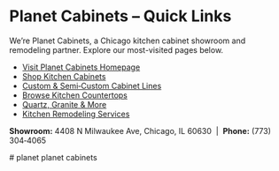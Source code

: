 # Planet Cabinets – Quick Links

We’re Planet Cabinets, a Chicago kitchen cabinet showroom and remodeling partner. Explore our most-visited pages below.

<ul>
  <li><a href="https://planetcabinets.com/" target="_blank" rel="noopener">Visit Planet Cabinets Homepage</a></li>
  <li><a href="https://planetcabinets.com/kitchen-cabinets/" target="_blank" rel="noopener">Shop Kitchen Cabinets</a></li>
  <li><a href="https://planetcabinets.com/kitchen-cabinets/" target="_blank" rel="noopener">Custom &amp; Semi‑Custom Cabinet Lines</a></li>
  <li><a href="https://planetcabinets.com/kitchen-countertops/" target="_blank" rel="noopener">Browse Kitchen Countertops</a></li>
  <li><a href="https://planetcabinets.com/kitchen-countertops/" target="_blank" rel="noopener">Quartz, Granite &amp; More</a></li>
  <li><a href="https://planetcabinets.com/kitchen-remodeling-services/" target="_blank" rel="noopener">Kitchen Remodeling Services</a></li>
</ul>

<p><strong>Showroom:</strong> 4408 N Milwaukee Ave, Chicago, IL 60630 &nbsp;|&nbsp; <strong>Phone:</strong> (773) 304‑4065</p>
# planet
planet cabinets
